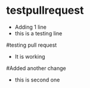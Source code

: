 # testpullrequest

* Adding 1 line
* this is a testing line

#testing pull request
* It is working

#Added another change
* this is second one